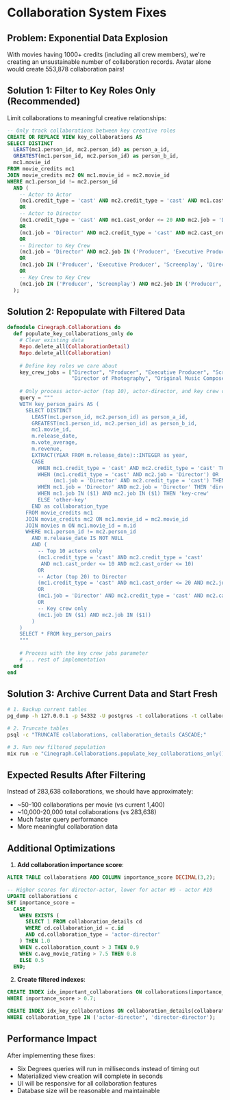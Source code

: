 # Collaboration System Fixes

## Problem: Exponential Data Explosion

With movies having 1000+ credits (including all crew members), we're creating an unsustainable number of collaboration records. Avatar alone would create 553,878 collaboration pairs!

## Solution 1: Filter to Key Roles Only (Recommended)

Limit collaborations to meaningful creative relationships:

```sql
-- Only track collaborations between key creative roles
CREATE OR REPLACE VIEW key_collaborations AS
SELECT DISTINCT
  LEAST(mc1.person_id, mc2.person_id) as person_a_id,
  GREATEST(mc1.person_id, mc2.person_id) as person_b_id,
  mc1.movie_id
FROM movie_credits mc1
JOIN movie_credits mc2 ON mc1.movie_id = mc2.movie_id
WHERE mc1.person_id != mc2.person_id
  AND (
    -- Actor to Actor
    (mc1.credit_type = 'cast' AND mc2.credit_type = 'cast' AND mc1.cast_order <= 10 AND mc2.cast_order <= 10)
    OR
    -- Actor to Director
    (mc1.credit_type = 'cast' AND mc1.cast_order <= 20 AND mc2.job = 'Director')
    OR
    (mc1.job = 'Director' AND mc2.credit_type = 'cast' AND mc2.cast_order <= 20)
    OR
    -- Director to Key Crew
    (mc1.job = 'Director' AND mc2.job IN ('Producer', 'Executive Producer', 'Screenplay', 'Director of Photography', 'Original Music Composer'))
    OR
    (mc1.job IN ('Producer', 'Executive Producer', 'Screenplay', 'Director of Photography', 'Original Music Composer') AND mc2.job = 'Director')
    OR
    -- Key Crew to Key Crew
    (mc1.job IN ('Producer', 'Screenplay') AND mc2.job IN ('Producer', 'Screenplay') AND mc1.job != mc2.job)
  );
```

## Solution 2: Repopulate with Filtered Data

```elixir
defmodule Cinegraph.Collaborations do
  def populate_key_collaborations_only do
    # Clear existing data
    Repo.delete_all(CollaborationDetail)
    Repo.delete_all(Collaboration)
    
    # Define key roles we care about
    key_crew_jobs = ["Director", "Producer", "Executive Producer", "Screenplay", 
                     "Director of Photography", "Original Music Composer", "Editor"]
    
    # Only process actor-actor (top 10), actor-director, and key crew collaborations
    query = """
    WITH key_person_pairs AS (
      SELECT DISTINCT
        LEAST(mc1.person_id, mc2.person_id) as person_a_id,
        GREATEST(mc1.person_id, mc2.person_id) as person_b_id,
        mc1.movie_id,
        m.release_date,
        m.vote_average,
        m.revenue,
        EXTRACT(YEAR FROM m.release_date)::INTEGER as year,
        CASE 
          WHEN mc1.credit_type = 'cast' AND mc2.credit_type = 'cast' THEN 'actor-actor'
          WHEN (mc1.credit_type = 'cast' AND mc2.job = 'Director') OR 
               (mc1.job = 'Director' AND mc2.credit_type = 'cast') THEN 'actor-director'
          WHEN mc1.job = 'Director' AND mc2.job = 'Director' THEN 'director-director'
          WHEN mc1.job IN ($1) AND mc2.job IN ($1) THEN 'key-crew'
          ELSE 'other-key'
        END as collaboration_type
      FROM movie_credits mc1
      JOIN movie_credits mc2 ON mc1.movie_id = mc2.movie_id
      JOIN movies m ON mc1.movie_id = m.id
      WHERE mc1.person_id != mc2.person_id
        AND m.release_date IS NOT NULL
        AND (
          -- Top 10 actors only
          (mc1.credit_type = 'cast' AND mc2.credit_type = 'cast' 
           AND mc1.cast_order <= 10 AND mc2.cast_order <= 10)
          OR
          -- Actor (top 20) to Director
          (mc1.credit_type = 'cast' AND mc1.cast_order <= 20 AND mc2.job = 'Director')
          OR
          (mc1.job = 'Director' AND mc2.credit_type = 'cast' AND mc2.cast_order <= 20)
          OR
          -- Key crew only
          (mc1.job IN ($1) AND mc2.job IN ($1))
        )
    )
    SELECT * FROM key_person_pairs
    """
    
    # Process with the key crew jobs parameter
    # ... rest of implementation
  end
end
```

## Solution 3: Archive Current Data and Start Fresh

```bash
# 1. Backup current tables
pg_dump -h 127.0.0.1 -p 54332 -U postgres -t collaborations -t collaboration_details > collaborations_backup.sql

# 2. Truncate tables
psql -c "TRUNCATE collaborations, collaboration_details CASCADE;"

# 3. Run new filtered population
mix run -e "Cinegraph.Collaborations.populate_key_collaborations_only()"
```

## Expected Results After Filtering

Instead of 283,638 collaborations, we should have approximately:
- ~50-100 collaborations per movie (vs current 1,400)
- ~10,000-20,000 total collaborations (vs 283,638)
- Much faster query performance
- More meaningful collaboration data

## Additional Optimizations

1. **Add collaboration importance score**:
```sql
ALTER TABLE collaborations ADD COLUMN importance_score DECIMAL(3,2);

-- Higher scores for director-actor, lower for actor #9 - actor #10
UPDATE collaborations c
SET importance_score = 
  CASE 
    WHEN EXISTS (
      SELECT 1 FROM collaboration_details cd 
      WHERE cd.collaboration_id = c.id 
      AND cd.collaboration_type = 'actor-director'
    ) THEN 1.0
    WHEN c.collaboration_count > 3 THEN 0.9
    WHEN c.avg_movie_rating > 7.5 THEN 0.8
    ELSE 0.5
  END;
```

2. **Create filtered indexes**:
```sql
CREATE INDEX idx_important_collaborations ON collaborations(importance_score DESC) 
WHERE importance_score > 0.7;

CREATE INDEX idx_key_collaborations ON collaboration_details(collaboration_type) 
WHERE collaboration_type IN ('actor-director', 'director-director');
```

## Performance Impact

After implementing these fixes:
- Six Degrees queries will run in milliseconds instead of timing out
- Materialized view creation will complete in seconds
- UI will be responsive for all collaboration features
- Database size will be reasonable and maintainable